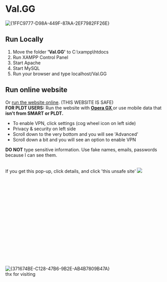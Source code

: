# Val.GG
![{1FFC9777-D98A-449F-87AA-2EF7982FF26E}](https://github.com/user-attachments/assets/b17460e9-7979-407e-8aa5-96828285ca7e)

<h2>Run Locally</h2>
<ol>
  <li>Move the folder <strong>'Val.GG'</strong> to C:\xampp\htdocs</li>
  <li>Run XAMPP Control Panel</li>
  <li>Start Apache</li>
  <li>Start MySQL</li>
  <li>Run your browser and type localhost/Val.GG<br /></li>
</ol>

<h2>Run online website</h2>
<p>
  Or
  <a href="http://acoba-ruadap-valgg.atwebpages.com/webdev_finalproj/" target="_blank"
    >run the website online</a
  >. (THIS WEBSITE IS SAFE)<br />
  <strong>FOR PLDT USERS:</strong> Run the website with <strong><a href="https://www.opera.com/gx">Opera GX </a></strong>or use mobile data that <strong>isn't from SMART or PLDT.</strong> <br/>
  <ul>
    <li>To enable VPN, click settings (cog wheel icon on left side)</li>
    <li>Privacy & security on left side</li>
    <li>Scroll down to the very bottom and you will see 'Advanced'</li>
    <li>Scroll down a bit and you will see an option to enable VPN</li>
  </ul>
  <strong>DO NOT</strong> type sensitive information. Use fake names,
  emails, passwords because I can see them.<br />
</p>
<br />
If you get this pop-up, click details, and click 'this unsafe site'
<img src="https://github-production-user-asset-6210df.s3.amazonaws.com/152871956/448437047-6d6f5a8a-efa6-4ea8-98d2-4569cc2fb93c.png?X-Amz-Algorithm=AWS4-HMAC-SHA256&X-Amz-Credential=AKIAVCODYLSA53PQK4ZA%2F20250603%2Fus-east-1%2Fs3%2Faws4_request&X-Amz-Date=20250603T161131Z&X-Amz-Expires=300&X-Amz-Signature=f4bf74e097d48c2f5c22e6d49dc66d81dafadbab19a105acebd9673f5b790cff&X-Amz-SignedHeaders=host">

<br /><br /><br /><br /><br /><br /><br /><br /><br /><br /><br /><br /><br /><br /><br /><br />
![{371674BE-C128-47B6-9B2E-AB4B7809B47A}](https://github.com/user-attachments/assets/07c0d995-90ea-43d0-87aa-167d17035b51)<br />
thx for visiting
